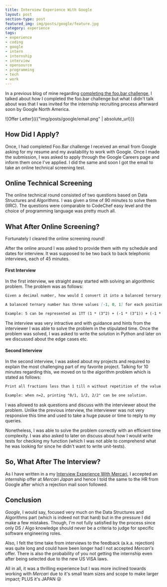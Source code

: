 ```yaml
---
title: Interview Experience With Google
layout: post
section-type: post
featured_img: img/posts/google/feature.jpg
category: experience
tags:
- experience
- coding
- google
- intern
- internship
- interview
- opensource
- programming
- tech
- work
---
```


In a previous blog of mine regarding [completing the foo.bar challenge](https://thealphadollar.me/experience/2019/10/03/foobar.html), I talked about how I completed the foo.bar challenge but what I didn't talk about was that I was invited for the internship recruiting process afterward soon by Google North America.

![Offer Letter]({{"img/posts/google/email.png" | absolute_url}})

## How Did I Apply?

Once, I had completed Foo.Bar challenge I received an email from Google asking for my resume and my availability to work with Google. Once I made the submission, I was asked to apply through the Google Careers page and inform them once I've applied. I did the same and soon I got the email to take an online technical screening test.

## Online Technical Screening

The online technical round consisted of two questions based on Data Structures and Algorithms. I was given a time of 90 minutes to solve them (IIRC). The questions were comparable to CodeChef easy level and the choice of programming language was pretty much all.

## What After Online Screening?

Fortunately I cleared the online screening round!

After the online around I was asked to provide them with my schedule and dates for interview. It was supposed to be two back to back telephonic interviews, each of 45 minutes.

#### First Interview

In the first interview, we straight away started with solving an algorithmic problem. The problem was as follows:

```markdown
Given a decimal number, how would I convert it into a balanced ternary number.

A balanced ternary number has three values [-1, 0, 1] for each position and like binary, powers to 3 are available to use. (For purpose of easy distinguishment, we will be writing -1 as 'T'),

Example: 5 can be represented as 1TT (1 * (3^2) + (-1 * (3^1)) + (-1 * (3^0)))
```

The interview was very intractive and with guidance and hints from the interviewer I was able to solve the problem in the stipulated time. Once the problem was solved, I was asked to write the solution in Python and later on we discussed about the edge cases etc.

#### Second Interview

In the second interview, I was asked about my projects and required to explain the most challenging part of my favorite project. Talking for 10 minutes regarding this, we moved on to the algorithm problem which is stated as follows:

```markdown
Print all fractions less than 1 till n without repetition of the value in an increasing order (including 0 and 1).

Example: when n=2, printing "0/1, 1/2, 2/2" can be one solution.
```

I was allowed to ask questions and discuss with the interviewer about the problem. Unlike the previous interview, the interviewer was not very responsive this time and used to take a huge pause or time to reply to my queries.

Nonetheless, I was able to solve the problem correctly with an efficient time complexity. I was also asked to later on discuss about how I would write tests for checking my function (which I was not able to comprehend what he was looking for since he didn't want to write unit-tests).

## So, What After The Interview?

As I have written in a my [Interview Experience With Mercari](https://thealphadollar.me/experience/2019/10/31/mercari_interview.html), I accepted an internship offer at *Mercari Japan* and hence I told the same to the HR from Google after which a rejection mail soon followed.

## Conclusion

*Google*, I would say, focused very much on the Data Structures and Algorithms part (which is indeed not that hard)  but in the pressure I did make a few mistakes. Though, I'm not fully satisfied by the process since only DS / Algo knowledge should never be a criteria to judge for specific software engineering roles.

Also, I felt the time take from interviews to the feedback (a.k.a. rejection) was quite long and could have been longer had I not accepted *Mercari's* offer. There is also the probability of you not getting the internship even after being selected due to the new US VISA laws.

All in all, it was a thrilling experience but I was more inclined towards working with *Mercari* due to it's small team sizes and scope to make larger impact; PLUS it's JAPAN :stuck_out_tongue_winking_eye: